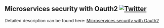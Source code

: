 ## Microservices security with Oauth2  [![Twitter](https://img.shields.io/twitter/follow/piotr_minkowski.svg?style=social&logo=twitter&label=Follow%20Me)](https://twitter.com/piotr_minkowski)

Detailed description can be found here: [Microservices security with Oauth2](https://piotrminkowski.com/2017/02/22/microservices-security-with-oauth2/) 


